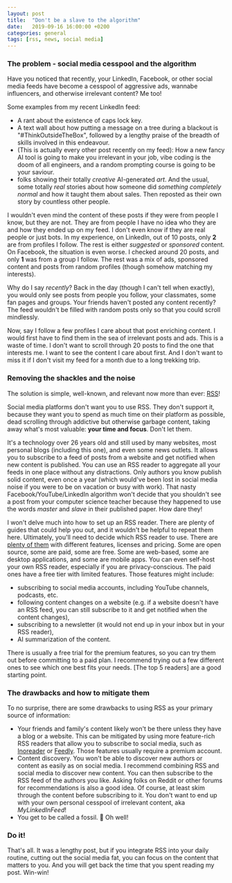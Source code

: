 ```yaml
---
layout: post
title:  "Don't be a slave to the algorithm"
date:   2019-09-16 16:00:00 +0200
categories: general
tags: [rss, news, social media]
---
```


### The problem - social media cesspool and the algorithm

Have you noticed that recently, your LinkedIn, Facebook, or other social media feeds have become a cesspool of aggressive ads, wannabe influencers, and otherwise irrelevant content? Me too!

Some examples from my recent LinkedIn feed:
- A rant about the existence of caps lock key.
- A text wall about how putting a message on a tree during a blackout is "#ThinkOutsideTheBox", followed by a lengthy praise of the breadth of skills involved in this endeavour.
- (This is actually every other post recently on my feed): How a new fancy AI tool is going to make you irrelevant in your job, vibe coding is the doom of all engineers, and a random prompting course is going to be your saviour.
- folks showing their totally _creative_ AI-generated _art_.
And the usual, some totally _real_ stories about how someone did _something completely normal_ and how it taught them about sales. Then reposted as their own story by countless other people.

I wouldn't even mind the content of these posts if they were from people I know, but they are not. They are from people I have no idea who they are and how they ended up on my feed. I don't even know if they are real people or just bots. In my experience, on LinkedIn, out of 10 posts, only **2** are from profiles I follow. The rest is either _suggested_ or _sponsored_ content. On Facebook, the situation is even worse. I checked around 20 posts, and only **1** was from a group I follow. The rest was a mix of ads, sponsored content and posts from random profiles (though somehow matching my interests). 

Why do I say _recently_? Back in the day (though I can't tell when exactly), you would only see posts from people you follow, your classmates, some fan pages and groups. Your friends haven't posted any content recently? The feed wouldn't be filled with random posts only so that you could scroll mindlessly. 

Now, say I follow a few profiles I care about that post enriching content. I would first have to find them in the sea of irrelevant posts and ads. This is a waste of time. I don't want to scroll through 20 posts to find the one that interests me. I want to see the content I care about first. And I don't want to miss it if I don't visit my feed for a month due to a long trekking trip.

### Removing the shackles and the noise

The solution is simple, well-known, and relevant now more than ever: [RSS]!

Social media platforms don't want you to use RSS. They don't support it, because they want you to spend as much time on their platform as possible, dead scrolling through addictive but otherwise garbage content, taking away what's most valuable: **your time and focus**. Don't let them.

It's a technology over 26 years old and still used by many websites, most personal blogs (including this one), and even some news outlets. It allows you to subscribe to a feed of posts from a website and get notified when new content is published. You can use an RSS reader to aggregate all your feeds in one place without any distractions. Only authors you know publish solid content, even once a year (which would've been lost in social media noise if you were to be on vacation or busy with work). That nasty Facebook/YouTube/LinkedIn algorithm won't decide that you shouldn't see a post from your computer science teacher because they happened to use the words _master_ and _slave_ in their published paper. How dare they!

I won't delve much into how to set up an RSS reader. There are plenty of guides that could help you out, and it wouldn't be helpful to repeat them here. Ultimately, you'll need to decide which RSS reader to use. There are [plenty of them][Feed aggregators] with different features, licenses and pricing. Some are open source, some are paid, some are free. Some are web-based, some are desktop applications, and some are mobile apps. You can even self-host your own RSS reader, especially if you are privacy-conscious. The paid ones have a free tier with limited features. Those features might include:
- subscribing to social media accounts, including YouTube channels, podcasts, etc.
- following content changes on a website (e.g. if a website doesn't have an RSS feed, you can still subscribe to it and get notified when the content changes),
- subscribing to a newsletter (it would not end up in your inbox but in your RSS reader),
- AI summarization of the content.

There is usually a free trial for the premium features, so you can try them out before committing to a paid plan. I recommend trying out a few different ones to see which one best fits your needs. [The top 5 readers] are a good starting point.

### The drawbacks and how to mitigate them

To no surprise, there are some drawbacks to using RSS as your primary source of information:
- Your friends and family's content likely won't be there unless they have a blog or a website. This can be mitigated by using more feature-rich RSS readers that allow you to subscribe to social media, such as [Inoreader] or [Feedly]. Those features usually require a premium account.
- Content discovery. You won't be able to discover new authors or content as easily as on social media. I recommend combining RSS and social media to discover new content. You can then subscribe to the RSS feed of the authors you like. Asking folks on Reddit or other forums for recommendations is also a good idea. Of course, at least skim through the content before subscribing to it. You don't want to end up with your own personal cesspool of irrelevant content, aka _MyLinkedInFeed_!
- You get to be called a fossil. 🦕 Oh well!

### Do it!

That's all. It was a lengthy post, but if you integrate RSS into your daily routine, cutting out the social media fat, you can focus on the content that matters to you. And you will get back the time that you spent reading my post. Win-win!


[RSS]: https://en.wikipedia.org/wiki/RSS
[About Feeds]: https://aboutfeeds.com/
[Inoreader]: https://www.inoreader.com/
[Feedly]: https://feedly.com/
[Feed aggregators]: https://en.wikipedia.org/wiki/Comparison_of_feed_aggregators
[Top 5 RSS readers]: https://www.theverge.com/24036427/rss-feed-reader-best
